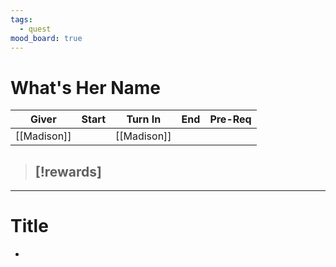 ```yaml
---
tags:
  - quest
mood_board: true
---
```

# What's Her Name

| Giver       | Start | Turn In     | End | Pre-Req |
| ----------- | ----- | ----------- | --- | ------- |
| [[Madison]] |       | [[Madison]] |     |         |
> [!rewards]
> - 

---
# Title

- 
